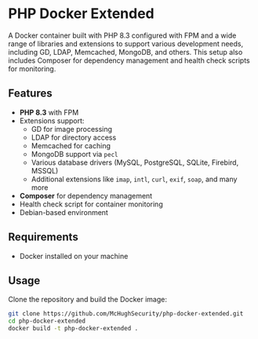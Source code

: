 # PHP Docker Extended

A Docker container built with PHP 8.3 configured with FPM and a wide range of libraries and extensions to support various development needs, including GD, LDAP, Memcached, MongoDB, and others. This setup also includes Composer for dependency management and health check scripts for monitoring.

## Features
- **PHP 8.3** with FPM
- Extensions support:
  - GD for image processing
  - LDAP for directory access
  - Memcached for caching
  - MongoDB support via `pecl`
  - Various database drivers (MySQL, PostgreSQL, SQLite, Firebird, MSSQL)
  - Additional extensions like `imap`, `intl`, `curl`, `exif`, `soap`, and many more
- **Composer** for dependency management
- Health check script for container monitoring
- Debian-based environment

## Requirements
- Docker installed on your machine

## Usage
Clone the repository and build the Docker image:

```bash
git clone https://github.com/McHughSecurity/php-docker-extended.git
cd php-docker-extended
docker build -t php-docker-extended .
